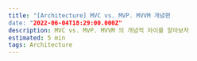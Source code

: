 ```yaml
---
title: "[Architecture] MVC vs. MVP. MVVM 개념편
date: "2022-06-04T18:29:00.000Z"
description: MVC vs. MVP. MVVM 의 개념적 차이를 알아보자
estimated: 5 min
tags: Architecture
---
```

